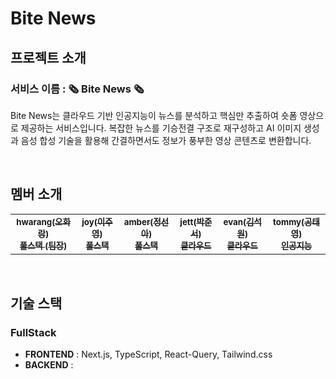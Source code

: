 # Bite News

## 프로젝트 소개

### 서비스 이름 : 🗞️ Bite News 🗞️

Bite News는 클라우드 기반 인공지능이 뉴스를 분석하고 핵심만 추출하여 숏폼 영상으로 제공하는 서비스입니다. 복잡한 뉴스를 기승전결 구조로 재구성하고 AI 이미지 생성과 음성 합성 기술을 활용해 간결하면서도 정보가 풍부한 영상 콘텐츠로 변환합니다.

<br/>

## 멤버 소개

<table>
  <tr>
    <td align="center">
      <a href="https://github.com/Hwarang-Oh">
        <!-- <img src="https://avatars.githubusercontent.com/Hwarang-Oh" width="100px;" heightalt="" /><br /> -->
        <sub>
          <b>hwarang(오화랑)</b><br />
          <b>풀스택 (팀장)</b>
        </sub>
      </a>
    </td>
    <td align="center">
      <a href="https://github.com/devjoylee">
        <!-- <img src="https://avatars.githubusercontent.com/devjoylee" width="100px;" alt="" /><br /> -->
        <sub>
          <b>joy(이주영)</b><br />
          <b>풀스택</b>
        </sub>
      </a>
    </td>
    <td align="center">
      <a href="https://github.com/iOdiO89">
        <!-- <img src="https://avatars.githubusercontent.com/iOdiO89" width="100px;" alt="" /><br /> -->
        <sub>
          <b>amber(정선아)</b><br />
          <b>풀스택</b>
        </sub>
      </a>
    </td>
    <td align="center">
      <a href="https://github.com/Mason-P-ark">
        <!-- <img src="https://avatars.githubusercontent.com/Mason-P-ark" width="100px;" alt="" /><br /> -->
        <sub>
          <b>jett(박준서)</b><br />
          <b>클라우드</b>
        </sub>
      </a>
    </td>
    <td align="center">
      <a href="https://github.com/KIMSEOKWON00">
        <!-- <img src="https://avatars.githubusercontent.com/KIMSEOKWON00" width="100px;" alt="" /><br /> -->
        <sub>
          <b>evan(김석원)</b><br />
          <b>클라우드</b>
        </sub>
      </a>
    </td>
    <td align="center">
      <a href="https://github.com/tykong08">
        <!-- <img src="https://avatars.githubusercontent.com/tykong08" width="100px;" alt="" /><br /> -->
        <sub>
          <b>tommy(공태영)</b><br />
          <b>인공지능</b>
        </sub>
      </a>
    </td>
  </tr>
</table>

<br/>

## 기술 스택

### FullStack

- **FRONTEND** : Next.js, TypeScript, React-Query, Tailwind.css
- **BACKEND** :

<br/>
